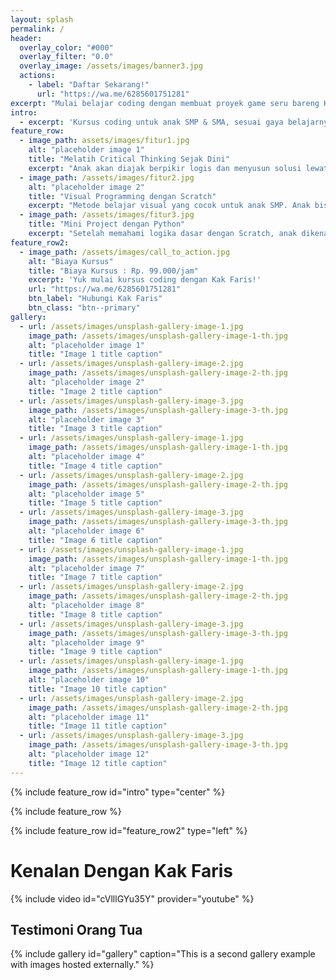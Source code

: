 ```yaml
---
layout: splash
permalink: /
header:
  overlay_color: "#000"
  overlay_filter: "0.0"
  overlay_image: /assets/images/banner3.jpg
  actions:
    - label: "Daftar Sekarang!"
      url: "https://wa.me/6285601751281"
excerpt: "Mulai belajar coding dengan membuat proyek game seru bareng Kak Faris!"
intro: 
  - excerpt: 'Kursus coding untuk anak SMP & SMA, sesuai gaya belajarnya. Fokus pada logika, problem solving, dan hasil nyata—bukan sekadar hafalan sintaks.'
feature_row: 
  - image_path: assets/images/fitur1.jpg
    alt: "placeholder image 1"
    title: "Melatih Critical Thinking Sejak Dini"
    excerpt: "Anak akan diajak berpikir logis dan menyusun solusi lewat aktivitas menyenangkan. Tanpa disadari, mereka belajar menganalisis, memecahkan masalah, dan membuat keputusan sendiri melalui proyek coding yang seru."
  - image_path: /assets/images/fitur2.jpg
    alt: "placeholder image 2"
    title: "Visual Programming dengan Scratch"
    excerpt: "Metode belajar visual yang cocok untuk anak SMP. Anak bisa membuat game, animasi, atau cerita interaktif dengan drag-and-drop yang intuitif. Tidak perlu hafal sintaks, cukup berkreasi dan eksplorasi!."
  - image_path: /assets/images/fitur3.jpg
    title: "Mini Project dengan Python"
    excerpt: "Setelah memahami logika dasar dengan Scratch, anak dikenalkan dengan bahasa pemrograman Python melalui proyek sederhana. Fokus kami bukan pada teori rumit, tapi pada hasil nyata yang membanggakan."
feature_row2:
  - image_path: /assets/images/call_to_action.jpg
    alt: "Biaya Kursus"
    title: "Biaya Kursus : Rp. 99.000/jam"
    excerpt: 'Yuk mulai kursus coding dengan Kak Faris!'
    url: "https://wa.me/6285601751281"
    btn_label: "Hubungi Kak Faris"
    btn_class: "btn--primary"
gallery:
  - url: /assets/images/unsplash-gallery-image-1.jpg
    image_path: /assets/images/unsplash-gallery-image-1-th.jpg
    alt: "placeholder image 1"
    title: "Image 1 title caption"
  - url: /assets/images/unsplash-gallery-image-2.jpg
    image_path: /assets/images/unsplash-gallery-image-2-th.jpg
    alt: "placeholder image 2"
    title: "Image 2 title caption"
  - url: /assets/images/unsplash-gallery-image-3.jpg
    image_path: /assets/images/unsplash-gallery-image-3-th.jpg
    alt: "placeholder image 3"
    title: "Image 3 title caption"
  - url: /assets/images/unsplash-gallery-image-1.jpg
    image_path: /assets/images/unsplash-gallery-image-1-th.jpg
    alt: "placeholder image 4"
    title: "Image 4 title caption"
  - url: /assets/images/unsplash-gallery-image-2.jpg
    image_path: /assets/images/unsplash-gallery-image-2-th.jpg
    alt: "placeholder image 5"
    title: "Image 5 title caption"
  - url: /assets/images/unsplash-gallery-image-3.jpg
    image_path: /assets/images/unsplash-gallery-image-3-th.jpg
    alt: "placeholder image 6"
    title: "Image 6 title caption"
  - url: /assets/images/unsplash-gallery-image-1.jpg
    image_path: /assets/images/unsplash-gallery-image-1-th.jpg
    alt: "placeholder image 7"
    title: "Image 7 title caption"
  - url: /assets/images/unsplash-gallery-image-2.jpg
    image_path: /assets/images/unsplash-gallery-image-2-th.jpg
    alt: "placeholder image 8"
    title: "Image 8 title caption"
  - url: /assets/images/unsplash-gallery-image-3.jpg
    image_path: /assets/images/unsplash-gallery-image-3-th.jpg
    alt: "placeholder image 9"
    title: "Image 9 title caption"
  - url: /assets/images/unsplash-gallery-image-1.jpg
    image_path: /assets/images/unsplash-gallery-image-1-th.jpg
    alt: "placeholder image 10"
    title: "Image 10 title caption"
  - url: /assets/images/unsplash-gallery-image-2.jpg
    image_path: /assets/images/unsplash-gallery-image-2-th.jpg
    alt: "placeholder image 11"
    title: "Image 11 title caption"
  - url: /assets/images/unsplash-gallery-image-3.jpg
    image_path: /assets/images/unsplash-gallery-image-3-th.jpg
    alt: "placeholder image 12"
    title: "Image 12 title caption"
---
```


{% include feature_row id="intro" type="center" %}

{% include feature_row %}

{% include feature_row id="feature_row2" type="left" %}

# Kenalan Dengan Kak Faris
{% include video id="cVlllGYu35Y" provider="youtube" %}

## Testimoni Orang Tua
{% include gallery id="gallery" caption="This is a second gallery example with images hosted externally." %}


